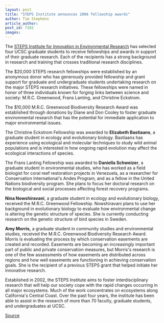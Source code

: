 ```yaml
---
layout: post
title: "STEPS Institute announces 2006 fellowship awards"
author: Tim Stephens
article_author: 
post_id: 7182
images:
---
```


<a name="content" id="content"></a>
<p>
  The <a href="http://www.steps.ucsc.edu/">STEPS Institute for Innovation in Environmental Research</a> has selected four UCSC graduate students to receive fellowships and awards in support of their graduate research. Each of the recipients has a strong background in research and training that crosses traditional research disciplines.
</p>
<p>
  The $20,000 STEPS research fellowships were established by an anonymous donor who has generously provided fellowship and grant support for graduate and undergraduate students undertaking research on the major STEPS research initiatives. These fellowships were named in honor of three individuals known for forging links between science and society: M.R.C. Greenwood, Frans Lanting, and Christine Eckstrom.
</p>
<p>
  The $10,000 M.R.C. Greenwood Biodiversity Research Award was established through donations by Diane and Don Cooley to foster graduate environmental research that has the potential for immediate application to major environmental issues.
</p>
<p>
  The Christine Eckstrom Fellowship was awarded to <b>Elizabeth Bastiaans</b>, a graduate student in ecology and evolutionary biology. Bastiaans has experience using ecological and molecular techniques to study wild animal populations and is interested in how ongoing rapid evolution may affect the ecological interactions of species.
</p>
<p>
  The Frans Lanting Fellowship was awarded to <b>Daniella Schweizer</b>, a graduate student in environmental studies, who has worked as a field biologist for coral reef restoration projects in Venezuela, as a researcher for Conservation International's Andes Program, and as a fellow in the United Nations biodiversity program. She plans to focus her doctoral research on the biological and social processes affecting forest recovery programs.
</p>
<p>
  <b>Nina Nowshiravani</b>, a graduate student in ecology and evolutionary biology, received the M.R.C. Greenwood Fellowship. Nowshiravani plans to use her background in evolutionary biology to evaluate how environmental change is altering the genetic structure of species. She is currently conducting research on the genetic structure of bird species in Sweden.
</p>
<p>
  <b>Amy Morris,</b> a graduate student in community studies and environmental studies, received the M.R.C. Greenwood Biodiversity Research Award. Morris is evaluating the process by which conservation easements are created and recorded. Easements are becoming an increasingly important part of public and private conservation measures, but Morris's research is one of the few assessments of how easements are distributed across regions and how well easements are functioning in achieving conservation goals. She is the recipient of a previous STEPS grant that helped initiate her innovative research.
</p>
<p>
  Established in 2002, the STEPS Institute aims to foster interdisciplinary research that will help our society cope with the rapid changes occurring in all major ecosystems. Much of the work concentrates on ecosystems along California's Central Coast. Over the past four years, the institute has been able to assist in the research of more than 70 faculty, graduate students, and undergraduates at UCSC.<br>
</p>
<p><a href="http://www1.ucsc.edu/currents/05-06/06-19/steps.asp" title="Permalink to steps">Source</a></p>
